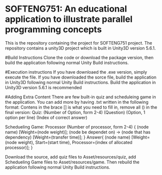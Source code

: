 # SOFTENG751: An educational application to illustrate parallel programming concepts 
This is the repository containing the project for SOFTENG751 project. The repository contains a unity3D project which is built in Unity3D version 5.6.1.

#Build Instructions
Clone the code or download the package version, then build the application following normal Unity Build instructions.

#Execution instructions
If you have downloaed the .exe version, simply execute the file.
If you have downloaded the sorce file, build the application in Unity3D following normal Unity Build instructions. Build the application in Unity3D version 5.6.1 is recommended

#Adding Extra Content
There are few built-in quiz and scheduleing game in the application. You can add more by having .txt written in the following format:
Contens in the brace [] is what you need to fill in, remove all () in the final version:
Quiz:
(Number of Option, form 2-4)
(Question)
(Option, 1 option per line)
(Index of correct answer)

Schedueling Game:
Processor (Number of processor, form 2-4) {
(node name)	 [Weight=(node weight)];
(node be dependet on) -> (node that has dependency)	 [Weight=(transfer time)];
}
Answer{
(node name) [Weight=(node weight), Start=(start time), Processor=(index of allocated processor)];
}

Download the source, add quiz files to Asset/resources/quiz, add Schedueling Game files to Asset/resources/game. Then rebuild the application following normal Unity Build instructions.
